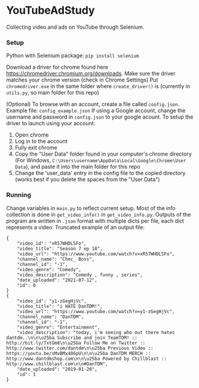 # YouTubeAdStudy

Collecting video and ads on YouTube through Selenium. 

### Setup

Python with Selenium package: `pip install selenium`

Download a driver for chrome found here https://chromedriver.chromium.org/downloads. Make sure the driver matches your chrome version (check in Chrome Settings)
Put `chromedriver.exe` in the same folder where `create_driver()` is (currently in `utils.py`, so main folder for this repo)

(Optional)
To browse with an account, create a file called `config.json`. Example file: `config_example.json`
If using a Google account, change the username and password in `config.json` to your google acount. To setup the driver to launch using your account:
1. Open chrome
2. Log in to the account
3. Fully exit chrome
4. Copy the "User Data" folder found in your computer's chrome directory (For Windows, `C:\Users\username\AppData\Local\Google\Chrome\User Data`), and paste it into the main folder for this repo 
5. Change the 'user_data' entry in the config file to the copied directory (works best if you delete the spaces from the "User Data")

### Running 

Change variables in `main.py` to reflect current setup. Most of the info collection is done in `get_video_info()` in `get_video_info.py`. Outputs of the program are written in `.json` format with multiple dicts per file, each dict represents a video. Truncated example of an output file:

```
{
    "video_id": "xR57WHDLSFo",
    "video_title": "Season 7 ep 18",
    "video_url": "https://www.youtube.com/watch?v=xR57WHDLSFo",
    "channel_name": "Chec_ Boss",
    "channel_id": "-1",
    "video_genre": "Comedy",
    "video_description": "Comedy , funny , series",
    "date_uploaded": "2021-07-12",
    "id": 0
}
{
    "video_id": "y1-zGegHjVc",
    "video_title": "i HATE DanTDM!",
    "video_url": "https://www.youtube.com/watch?v=y1-zGegHjVc",
    "channel_name": "DanTDM",
    "channel_id": "-1",
    "video_genre": "Entertainment",
    "video_description": "today, i'm seeing who out there hates dantdm..\n\n\u25ba Subscribe and join TeamTDM! :: http://bit.ly/TxtGm8\n\u25ba Follow Me on Twitter :: http://www.twitter.com/dantdm\n\u25ba Previous Video :: https://youtu.be/sMvBMx486pU\n\n\u25ba DanTDM MERCH :: http://www.dantdmshop.com\n\n\u25ba Powered by Chillblast :: http://www.chillblast.com\n\n#DanTDM",
    "date_uploaded": "2019-01-20",
    "id": 1
}
```

